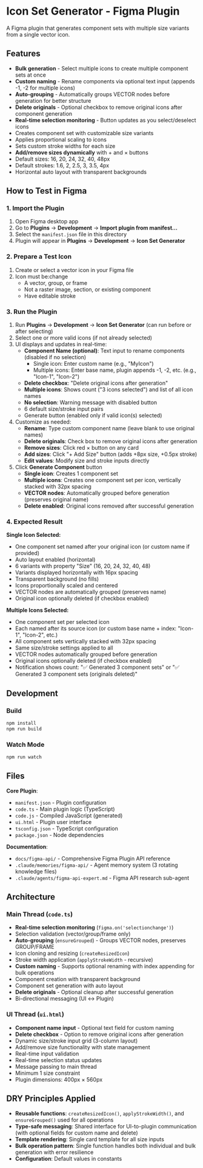 # Icon Set Generator - Figma Plugin

A Figma plugin that generates component sets with multiple size variants from a single vector icon.

## Features

- **Bulk generation** - Select multiple icons to create multiple component sets at once
- **Custom naming** - Rename components via optional text input (appends -1, -2 for multiple icons)
- **Auto-grouping** - Automatically groups VECTOR nodes before generation for better structure
- **Delete originals** - Optional checkbox to remove original icons after component generation
- **Real-time selection monitoring** - Button updates as you select/deselect icons
- Creates component set with customizable size variants
- Applies proportional scaling to icons
- Sets custom stroke widths for each size
- **Add/remove sizes dynamically** with + and × buttons
- Default sizes: 16, 20, 24, 32, 40, 48px
- Default strokes: 1.6, 2, 2.5, 3, 3.5, 4px
- Horizontal auto layout with transparent backgrounds

## How to Test in Figma

### 1. Import the Plugin

1. Open Figma desktop app
2. Go to **Plugins** → **Development** → **Import plugin from manifest...**
3. Select the `manifest.json` file in this directory
4. Plugin will appear in **Plugins** → **Development** → **Icon Set Generator**

### 2. Prepare a Test Icon

1. Create or select a vector icon in your Figma file
2. Icon must be:change
   - A vector, group, or frame
   - Not a raster image, section, or existing component
   - Have editable stroke

### 3. Run the Plugin

1. Run **Plugins** → **Development** → **Icon Set Generator** (can run before or after selecting)
2. Select one or more valid icons (if not already selected)
3. UI displays and updates in real-time:
   - **Component Name (optional)**: Text input to rename components (disabled if no selection)
     - Single icon: Enter custom name (e.g., "MyIcon")
     - Multiple icons: Enter base name, plugin appends -1, -2, etc. (e.g., "Icon-1", "Icon-2")
   - **Delete checkbox**: "Delete original icons after generation"
   - **Multiple icons**: Shows count ("3 icons selected") and list of all icon names
   - **No selection**: Warning message with disabled button
   - 6 default size/stroke input pairs
   - Generate button (enabled only if valid icon(s) selected)
4. Customize as needed:
   - **Rename**: Type custom component name (leave blank to use original names)
   - **Delete originals**: Check box to remove original icons after generation
   - **Remove sizes**: Click red × button on any card
   - **Add sizes**: Click "+ Add Size" button (adds +8px size, +0.5px stroke)
   - **Edit values**: Modify size and stroke inputs directly
5. Click **Generate Component** button
   - **Single icon**: Creates 1 component set
   - **Multiple icons**: Creates one component set per icon, vertically stacked with 32px spacing
   - **VECTOR nodes**: Automatically grouped before generation (preserves original name)
   - **Delete enabled**: Original icons removed after successful generation

### 4. Expected Result

**Single Icon Selected:**
- One component set named after your original icon (or custom name if provided)
- Auto layout enabled (horizontal)
- 6 variants with property "Size" (16, 20, 24, 32, 40, 48)
- Variants displayed horizontally with 16px spacing
- Transparent background (no fills)
- Icons proportionally scaled and centered
- VECTOR nodes are automatically grouped (preserves name)
- Original icon optionally deleted (if checkbox enabled)

**Multiple Icons Selected:**
- One component set per selected icon
- Each named after its source icon (or custom base name + index: "Icon-1", "Icon-2", etc.)
- All component sets vertically stacked with 32px spacing
- Same size/stroke settings applied to all
- VECTOR nodes automatically grouped before generation
- Original icons optionally deleted (if checkbox enabled)
- Notification shows count: "✅ Generated 3 component sets" or "✅ Generated 3 component sets (originals deleted)"

## Development

### Build

```bash
npm install
npm run build
```

### Watch Mode

```bash
npm run watch
```

## Files

**Core Plugin**:

- `manifest.json` - Plugin configuration
- `code.ts` - Main plugin logic (TypeScript)
- `code.js` - Compiled JavaScript (generated)
- `ui.html` - Plugin user interface
- `tsconfig.json` - TypeScript configuration
- `package.json` - Node dependencies

**Documentation**:

- `docs/figma-api/` - Comprehensive Figma Plugin API reference
- `.claude/memories/figma-api/` - Agent memory system (3 rotating knowledge files)
- `.claude/agents/figma-api-expert.md` - Figma API research sub-agent

## Architecture

### Main Thread (`code.ts`)

- **Real-time selection monitoring** (`figma.on('selectionchange')`)
- Selection validation (vector/group/frame only)
- **Auto-grouping** (`ensureGrouped`) - Groups VECTOR nodes, preserves GROUP/FRAME
- Icon cloning and resizing (`createResizedIcon`)
- Stroke width application (`applyStrokeWidth` - recursive)
- **Custom naming** - Supports optional renaming with index appending for bulk operations
- Component creation with transparent background
- Component set generation with auto layout
- **Delete originals** - Optional cleanup after successful generation
- Bi-directional messaging (UI ↔ Plugin)

### UI Thread (`ui.html`)

- **Component name input** - Optional text field for custom naming
- **Delete checkbox** - Option to remove original icons after generation
- Dynamic size/stroke input grid (3-column layout)
- Add/remove size functionality with state management
- Real-time input validation
- Real-time selection status updates
- Message passing to main thread
- Minimum 1 size constraint
- Plugin dimensions: 400px × 560px

## DRY Principles Applied

- **Reusable functions**: `createResizedIcon()`, `applyStrokeWidth()`, and `ensureGrouped()` used for all operations
- **Type-safe messaging**: Shared interface for UI-to-plugin communication (with optional fields for custom name and delete)
- **Template rendering**: Single card template for all size inputs
- **Bulk operation pattern**: Single function handles both individual and bulk generation with error resilience
- **Configuration**: Default values in constants
